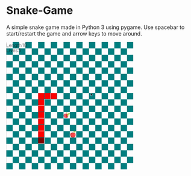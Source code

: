 # Snake-Game
A simple snake game made in Python 3 using pygame. Use spacebar to start/restart the game and arrow keys to move around.


![Game Demo](media/demo.gif)
